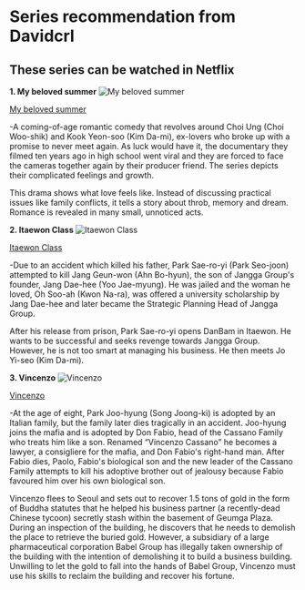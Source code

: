 # Series recommendation from Davidcrl
## These series can be watched in Netflix

**1. My beloved summer** 
![My beloved summer](https://github.com/Davidcrl/app-dev/assets/152070992/5bf36d5c-9f07-4ecc-a448-f44dab462530)

[My beloved summer](https://www.netflix.com/title/81486372)

-A coming-of-age romantic comedy that revolves around Choi Ung (Choi Woo-shik) and Kook Yeon-soo (Kim Da-mi), ex-lovers who broke up with a promise to never meet again. As luck would have it, the documentary they filmed ten years ago in high school went viral and they are forced to face the cameras together again by their producer friend. The series depicts their complicated feelings and growth.

This drama shows what love feels like. Instead of discussing practical issues like family conflicts, it tells a story about throb, memory and dream. Romance is revealed in many small, unnoticed acts.

**2. Itaewon Class** 
![Itaewon Class](https://github.com/Davidcrl/app-dev/assets/152070992/b9c7de2f-a89b-4d90-8020-21263b27b348)

[Itaewon Class](https://www.netflix.com/title/81193309)

-Due to an accident which killed his father, Park Sae-ro-yi (Park Seo-joon) attempted to kill Jang Geun-won (Ahn Bo-hyun), the son of Jangga Group's founder, Jang Dae-hee (Yoo Jae-myung). He was jailed and the woman he loved, Oh Soo-ah (Kwon Na-ra), was offered a university scholarship by Jang Dae-hee and later became the Strategic Planning Head of Jangga Group.

After his release from prison, Park Sae-ro-yi opens DanBam in Itaewon. He wants to be successful and seeks revenge towards Jangga Group. However, he is not too smart at managing his business. He then meets Jo Yi-seo (Kim Da-mi).

**3. Vincenzo** 
![Vincenzo](https://github.com/Davidcrl/app-dev/assets/152070992/64850d52-68c6-49be-a680-f168cf583e7f)

[Vincenzo](https://www.netflix.com/title/81365087)

-At the age of eight, Park Joo-hyung (Song Joong-ki) is adopted by an Italian family, but the family later dies tragically in an accident. Joo-hyung joins the mafia and is adopted by Don Fabio, head of the Cassano Family who treats him like a son. Renamed “Vincenzo Cassano” he becomes a lawyer, a consigliere for the mafia, and Don Fabio's right-hand man. After Fabio dies, Paolo, Fabio's biological son and the new leader of the Cassano Family attempts to kill his adoptive brother out of jealousy because Fabio favoured him over his own biological son.

Vincenzo flees to Seoul and sets out to recover 1.5 tons of gold in the form of Buddha statutes that he helped his business partner (a recently-dead Chinese tycoon) secretly stash within the basement of Geumga Plaza. During an inspection of the building, he discovers that he needs to demolish the place to retrieve the buried gold. However, a subsidiary of a large pharmaceutical corporation Babel Group has illegally taken ownership of the building with the intention of demolishing it to build a business building. Unwilling to let the gold to fall into the hands of Babel Group, Vincenzo must use his skills to reclaim the building and recover his fortune.
